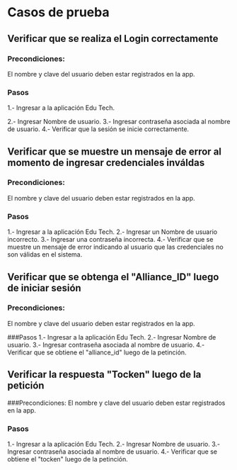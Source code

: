 # Casos de prueba

## Verificar que se realiza el Login correctamente

### Precondiciones:
El nombre y clave del usuario deben estar registrados en la app.

### Pasos
1.- Ingresar a la aplicación Edu Tech.

2.- Ingresar Nombre de usuario.
3.- Ingresar contraseña asociada al nombre de usuario.
4.- Verificar que la sesión se inicie correctamente.

## Verificar que se muestre un mensaje de error al momento de ingresar credenciales inváldas

### Precondiciones:
El nombre y clave del usuario deben estar registrados en la app.

### Pasos
1.- Ingresar a la aplicación Edu Tech.
2.- Ingresar un Nombre de usuario incorrecto.
3.- Ingresar una contraseña incorrecta.
4.- Verificar que se muestre un mensaje de error indicando al usuario que las credenciales no son válidas en el sistema.

## Verificar que se obtenga el "Alliance_ID" luego de iniciar sesión

### Precondiciones:
El nombre y clave del usuario deben estar registrados en la app.

###Pasos
1.- Ingresar a la aplicación Edu Tech.
2.- Ingresar Nombre de usuario.
3.- Ingresar contraseña asociada al nombre de usuario.
4.- Verificar que se obtiene el "alliance_id" luego de la petinción.

## Verificar la respuesta "Tocken" luego de la petición

###Precondiciones:
El nombre y clave del usuario deben estar registrados en la app.

### Pasos
1.- Ingresar a la aplicación Edu Tech.
2.- Ingresar Nombre de usuario.
3.- Ingresar contraseña asociada al nombre de usuario.
4.- Verificar que se obtiene el "tocken" luego de la petinción.

